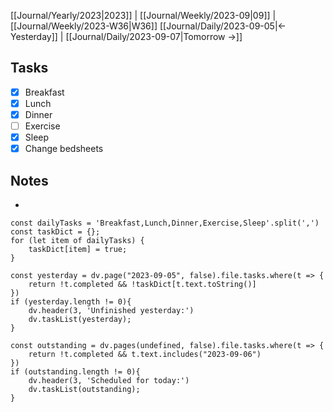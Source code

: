 [[Journal/Yearly/2023|2023]] | [[Journal/Weekly/2023-09|09]] |[[Journal/Weekly/2023-W36|W36]]
[[Journal/Daily/2023-09-05|<- Yesterday]] | [[Journal/Daily/2023-09-07|Tomorrow ->]]

## Tasks
- [x] Breakfast
- [x] Lunch
- [x] Dinner
- [ ] Exercise
- [x] Sleep
- [x] Change bedsheets
## Notes
- 
```dataviewjs
const dailyTasks = 'Breakfast,Lunch,Dinner,Exercise,Sleep'.split(',')
const taskDict = {}; 
for (let item of dailyTasks) {
	taskDict[item] = true;
}

const yesterday = dv.page("2023-09-05", false).file.tasks.where(t => {
	return !t.completed && !taskDict[t.text.toString()]
})
if (yesterday.length != 0){
	dv.header(3, 'Unfinished yesterday:')
	dv.taskList(yesterday);
}

const outstanding = dv.pages(undefined, false).file.tasks.where(t => {
	return !t.completed && t.text.includes("2023-09-06")
})
if (outstanding.length != 0){
	dv.header(3, 'Scheduled for today:')
	dv.taskList(outstanding);
} 

```
